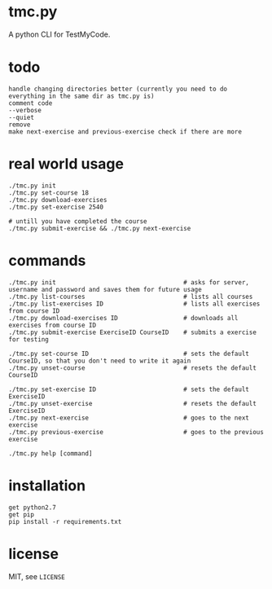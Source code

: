 tmc.py
======

A python CLI for TestMyCode.

todo
====

    handle changing directories better (currently you need to do everything in the same dir as tmc.py is)
    comment code
    --verbose
    --quiet
    remove
    make next-exercise and previous-exercise check if there are more

real world usage
================

    ./tmc.py init
    ./tmc.py set-course 18
    ./tmc.py download-exercises
    ./tmc.py set-exercise 2540

    # untill you have completed the course
    ./tmc.py submit-exercise && ./tmc.py next-exercise

commands
========

    ./tmc.py init                                   # asks for server, username and password and saves them for future usage
    ./tmc.py list-courses                           # lists all courses
    ./tmc.py list-exercises ID                      # lists all exercises from course ID
    ./tmc.py download-exercises ID                  # downloads all exercises from course ID
    ./tmc.py submit-exercise ExerciseID CourseID    # submits a exercise for testing

    ./tmc.py set-course ID                          # sets the default CourseID, so that you don't need to write it again
    ./tmc.py unset-course                           # resets the default CourseID

    ./tmc.py set-exercise ID                        # sets the default ExerciseID
    ./tmc.py unset-exercise                         # resets the default ExerciseID
    ./tmc.py next-exercise                          # goes to the next exercise
    ./tmc.py previous-exercise                      # goes to the previous exercise

    ./tmc.py help [command]


installation
============

    get python2.7
    get pip
    pip install -r requirements.txt

license
=======

MIT, see `LICENSE`